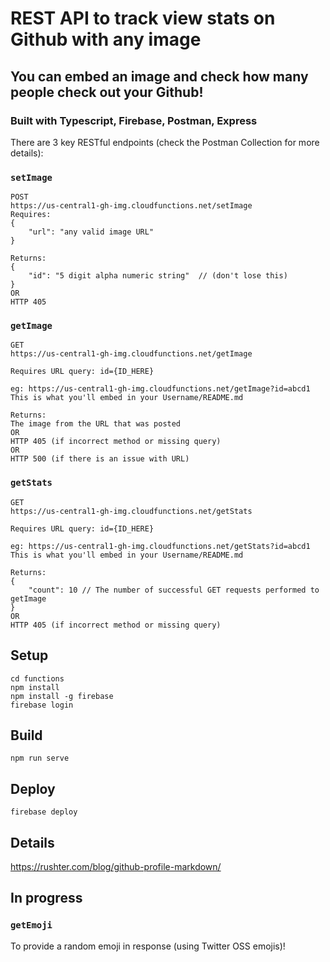 # REST API to track view stats on Github with any image

## You can embed an image and check how many people check out your Github!

### Built with Typescript, Firebase, Postman, Express

There are 3 key RESTful endpoints (check the Postman Collection for more details):

### `setImage`
```
POST
https://us-central1-gh-img.cloudfunctions.net/setImage
Requires:
{
    "url": "any valid image URL"
}

Returns:
{
    "id": "5 digit alpha numeric string"  // (don't lose this)
}
OR 
HTTP 405
```

### `getImage` 
```
GET
https://us-central1-gh-img.cloudfunctions.net/getImage

Requires URL query: id={ID_HERE}

eg: https://us-central1-gh-img.cloudfunctions.net/getImage?id=abcd1
This is what you'll embed in your Username/README.md

Returns:
The image from the URL that was posted 
OR
HTTP 405 (if incorrect method or missing query)
OR
HTTP 500 (if there is an issue with URL)
```


### `getStats` 
```
GET
https://us-central1-gh-img.cloudfunctions.net/getStats

Requires URL query: id={ID_HERE}

eg: https://us-central1-gh-img.cloudfunctions.net/getStats?id=abcd1
This is what you'll embed in your Username/README.md

Returns:
{
    "count": 10 // The number of successful GET requests performed to getImage
}
OR
HTTP 405 (if incorrect method or missing query)
```

## Setup
```
cd functions
npm install
npm install -g firebase
firebase login
```

## Build

```
npm run serve
```

## Deploy

```
firebase deploy
```


## Details

https://rushter.com/blog/github-profile-markdown/


## In progress

### `getEmoji`

To provide a random emoji in response (using Twitter OSS emojis)!

